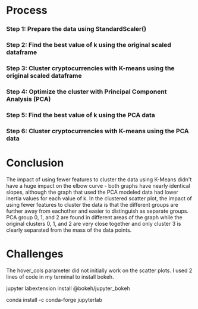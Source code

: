 # Process
### Step 1: Prepare the data using StandardScaler()
### Step 2: Find the best value of k using the original scaled dataframe
### Step 3: Cluster cryptocurrencies with K-means using the original scaled dataframe
### Step 4: Optimize the cluster with Principal Component Analysis (PCA)
### Step 5: Find the best value of k using the PCA data
### Step 6: Cluster cryptocurrencies with K-means using the PCA data

# Conclusion
The impact of using fewer features to cluster the data using K-Means didn't have a huge impact on the elbow curve - both graphs have nearly identical slopes, although the graph that used the PCA modeled data had lower inertia values for each value of k. 
In the clustered scatter plot, the impact of using fewer features to cluster the data is that the different groups are further away from eachother and easier to distinguish as separate groups. PCA group 0, 1, and 2 are found in different areas of the graph while the original clusters 0, 1, and 2 are very close together and only cluster 3 is clearly separated from the mass of the data points. 

# Challenges
The hover_cols parameter did not initially work on the scatter plots. I used 2 lines of code in my terminal to install bokeh.

jupyter labextension install @bokeh/jupyter_bokeh

conda install -c conda-forge jupyterlab
